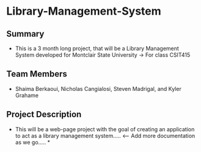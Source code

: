 # Library-Management-System

## Summary 
- This is a 3 month long project, that will be a Library Management System developed for Montclair State University -> For class CSIT415

## Team Members
- Shaima Berkaoui, Nicholas Cangialosi, Steven Madrigal, and Kyler Grahame

## Project Description
- This will be a web-page project with the goal of creating an application to act as a library management system..... <-- Add more documentation as we go..... *